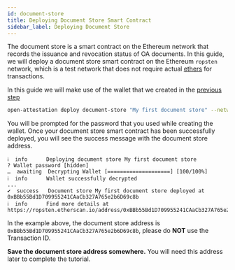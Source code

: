```yaml
---
id: document-store
title: Deploying Document Store Smart Contract
sidebar_label: Deploying Document Store
---
```


The document store is a smart contract on the Ethereum network that records the issuance and revocation status of OA documents. In this guide, we will deploy a document store smart contract on the Ethereum `ropsten` network, which is a test network that does not require actual [ethers](/docs/appendix/glossary#ether) for transactions.

In this guide we will make use of the wallet that we created in the [previous step](/docs/integrator-section/verifiable-document/ethereum/wallet)

```bash
open-attestation deploy document-store "My first document store" --network ropsten --encrypted-wallet-path wallet.json
```

You will be prompted for the password that you used while creating the wallet. Once your document store smart contract has been successfully deployed, you will see the success message with the document store address.

```text
ℹ  info      Deploying document store My first document store
? Wallet password [hidden]
…  awaiting  Decrypting Wallet [====================] [100/100%]
ℹ  info      Wallet successfully decrypted
...
✔  success   Document store My first document store deployed at 0xBBb55Bd1D709955241CAaCb327A765e2b6D69c8b
ℹ  info      Find more details at https://ropsten.etherscan.io/address/0xBBb55Bd1D709955241CAaCb327A765e2b6D69c8b
```

In the example above, the document store address is `0xBBb55Bd1D709955241CAaCb327A765e2b6D69c8b`, please do **NOT** use the Transaction ID.

**Save the document store address somewhere.** You will need this address later to complete the tutorial.
